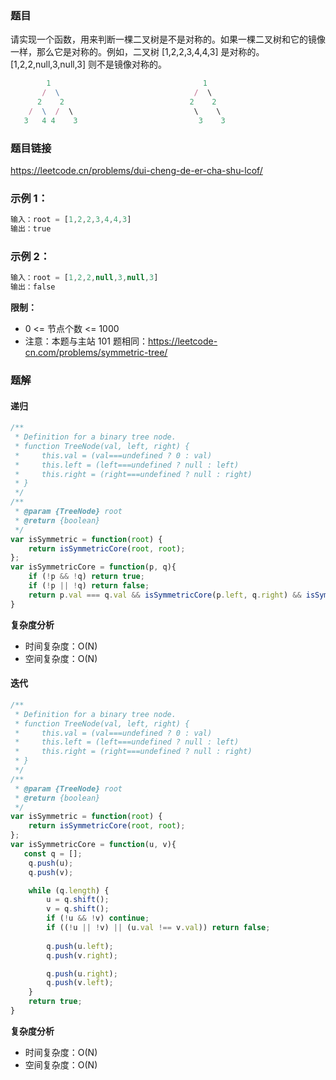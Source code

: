 ### 题目
请实现一个函数，用来判断一棵二叉树是不是对称的。如果一棵二叉树和它的镜像一样，那么它是对称的。例如，二叉树 [1,2,2,3,4,4,3] 是对称的。[1,2,2,null,3,null,3] 则不是镜像对称的。
```js
        1                                  1
       /  \                              /  \
      2    2                            2    2
    /  \  /  \                           \    \   
   3   4 4    3                           3    3
```
### 题目链接
https://leetcode.cn/problems/dui-cheng-de-er-cha-shu-lcof/
### 示例 1：
```js
输入：root = [1,2,2,3,4,4,3]
输出：true
```
### 示例 2：
```js
输入：root = [1,2,2,null,3,null,3]
输出：false
```
**限制：**
- 0 <= 节点个数 <= 1000
- 注意：本题与主站 101 题相同：https://leetcode-cn.com/problems/symmetric-tree/
### 题解
#### 递归
```js
/**
 * Definition for a binary tree node.
 * function TreeNode(val, left, right) {
 *     this.val = (val===undefined ? 0 : val)
 *     this.left = (left===undefined ? null : left)
 *     this.right = (right===undefined ? null : right)
 * }
 */
/**
 * @param {TreeNode} root
 * @return {boolean}
 */
var isSymmetric = function(root) {
    return isSymmetricCore(root, root);
};
var isSymmetricCore = function(p, q){
    if (!p && !q) return true;
    if (!p || !q) return false;
    return p.val === q.val && isSymmetricCore(p.left, q.right) && isSymmetricCore(p.right, q.left);
}
```
**复杂度分析**
- 时间复杂度：O(N)
- 空间复杂度：O(N)

#### 迭代
```js
/**
 * Definition for a binary tree node.
 * function TreeNode(val, left, right) {
 *     this.val = (val===undefined ? 0 : val)
 *     this.left = (left===undefined ? null : left)
 *     this.right = (right===undefined ? null : right)
 * }
 */
/**
 * @param {TreeNode} root
 * @return {boolean}
 */
var isSymmetric = function(root) {
    return isSymmetricCore(root, root);
};
var isSymmetricCore = function(u, v){
   const q = [];
    q.push(u);
    q.push(v);

    while (q.length) {
        u = q.shift();
        v = q.shift();
        if (!u && !v) continue;
        if ((!u || !v) || (u.val !== v.val)) return false;
        
        q.push(u.left); 
        q.push(v.right);

        q.push(u.right); 
        q.push(v.left);
    }
    return true;
}
```
**复杂度分析**
- 时间复杂度：O(N)
- 空间复杂度：O(N)